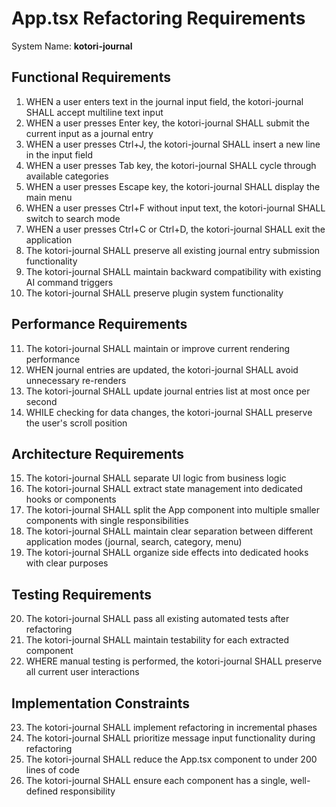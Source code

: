# App.tsx Refactoring Requirements

System Name: **kotori-journal**

## Functional Requirements

1. WHEN a user enters text in the journal input field, the kotori-journal SHALL accept multiline text input
2. WHEN a user presses Enter key, the kotori-journal SHALL submit the current input as a journal entry
3. WHEN a user presses Ctrl+J, the kotori-journal SHALL insert a new line in the input field
4. WHEN a user presses Tab key, the kotori-journal SHALL cycle through available categories
5. WHEN a user presses Escape key, the kotori-journal SHALL display the main menu
6. WHEN a user presses Ctrl+F without input text, the kotori-journal SHALL switch to search mode
7. WHEN a user presses Ctrl+C or Ctrl+D, the kotori-journal SHALL exit the application
8. The kotori-journal SHALL preserve all existing journal entry submission functionality
9. The kotori-journal SHALL maintain backward compatibility with existing AI command triggers
10. The kotori-journal SHALL preserve plugin system functionality

## Performance Requirements

11. The kotori-journal SHALL maintain or improve current rendering performance
12. WHEN journal entries are updated, the kotori-journal SHALL avoid unnecessary re-renders
13. The kotori-journal SHALL update journal entries list at most once per second
14. WHILE checking for data changes, the kotori-journal SHALL preserve the user's scroll position

## Architecture Requirements

15. The kotori-journal SHALL separate UI logic from business logic
16. The kotori-journal SHALL extract state management into dedicated hooks or components
17. The kotori-journal SHALL split the App component into multiple smaller components with single responsibilities
18. The kotori-journal SHALL maintain clear separation between different application modes (journal, search, category, menu)
19. The kotori-journal SHALL organize side effects into dedicated hooks with clear purposes

## Testing Requirements

20. The kotori-journal SHALL pass all existing automated tests after refactoring
21. The kotori-journal SHALL maintain testability for each extracted component
22. WHERE manual testing is performed, the kotori-journal SHALL preserve all current user interactions

## Implementation Constraints

23. The kotori-journal SHALL implement refactoring in incremental phases
24. The kotori-journal SHALL prioritize message input functionality during refactoring
25. The kotori-journal SHALL reduce the App.tsx component to under 200 lines of code
26. The kotori-journal SHALL ensure each component has a single, well-defined responsibility